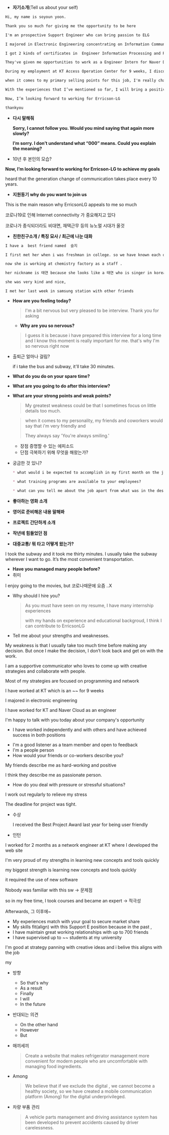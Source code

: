 * **자기소개**(Tell us about your self)

```markdown
Hi, my name is soyoun yoon.

Thank you so much for giving me the opportunity to be here

I'm an prospective Support Engineer who can bring passion to ELG

I majored in Electronic Engineering concentrating on Information Communication Engineering in college.

I got 2 kinds of certificates in  Engineer Information Processing and Radio Telecommunication Equipment.

They've given me opportunities to work as a Engineer Intern for Naver Data Center and KT.

During my employment at KT Access Operation Center for 9 weeks, I discovered the development of 5G equipment was the most important thing in order for various industries to develop overall.

when it comes to my primary selling points for this job, I'm really challenging and i have the ability to adapt to work through job experience in various companies 

With the experiences that I’ve mentioned so far, I will bring a positive results to ELG to secure the No.1 market share and meet the satisfaction of all the customers

Now, I’m looking forward to working for Erricson-LG

thankyou
```



* **다시 말해줘**

  **Sorry, I cannot follow you. Would you mind saying that again more slowly?**

  **I’m sorry. I don’t understand what “000” means. Could you explain the meaning?**

  

* 10년 후 본인의 모습?

**Now, I’m looking forward to working for Erricson-LG to achieve my goals** 

heard that the generation change of communication takes place every 10 years. 

* **지원동기 why do you want to join us**

This is the main reason why ErricsonLG appeals to me so much

코로나19로 인해 Internet connectivity 가 중요해지고 있다

코로나가 종식되더라도 비대면, 재택근무 등의 뉴노멀 시대가 올것



* **친한친구소개 / 특징 묘사 / 최근에 나눈 대화**

```markdown
I have a  best friend named  슬지

I first met her when i was freshman in college. so we have known each other for 7 years.

now she is working at chemistry factory as a staff .

her nickname is 태연 because she looks like a 태연 who is singer in korea

she was very kind and nice, 

I met her last week in samsung station with other friends

```

* **How are you feeling today?**

  >  I'm a bit nervous but very pleased to be interview. Thank you for asking

  * **Why are you so nervous?**

  > I guess it is because i have prepared this interview for a long time and I know this moment is really important for me. that's why I'm so nervous right now

* 출퇴근 얼마나 걸림?

  if i take the bus and subway, it'll take 30 minutes. 

* **What do you do on your spare time?**

* **What are you going to do after this interview?**

* **What are your strong points and weak points?**

  >  My greatest weakness could be that I sometimes focus on little details too much. 

  > when it comes to my personality, my friends and coworkers would say that i'm very friendly and 
  >
  > They always say 'You're always smiling.' 

  * 장점 증명할 수 있는 에피소드
  * 단점 극복하기 위해 무엇을 해왔는가?

* 궁금한 것 있니?

  ```markdown
  * what would i be expected to accomplish in my first month on the job?
  
  * what training programs are available to your employees?
  
  * what can you tell me about the job apart from what was in the description?
  ```

* **좋아하는 영화 소개**
* **영어로 준비해온 내용 말해봐**
* **프로젝트 간단하게 소개**
* **작년에 힘들었던 점**
* **대중교통/ 뭐 타고 어떻게 왔는가?**

I took the subway and it took me thirty minutes. I usually take the subway wherever I want to go. It’s the most convenient transportation.

* **Have you managed many people before?**
* 취미 

I enjoy going to the movies, but 코로나때문에 요즘 ..X

* Why should I hire you?

  > As you must have seen on my resume, I have many internship experiences 
  >
  > with my hands on experience and educational backgroud, I think I can contribute to ErricsonLG

* Tell me about your strengths and weaknesses.

  

My weakness is that I usually take too much time before making any decision. But once I make the decision, I don’t look back and get on with the work.

I am a supportive communicator who loves to come up with creative strategies and collaborate with people.



Most of my strategies are focused on programming and network

I have worked at KT which is an ~~ for 9 weeks

I majored in electronic engineering

I have worked for KT and Naver Cloud as an engineer

I'm happy to talk with you today about your company's opportunity

- I have worked independently and with others and have achieved success in both positions

* I'm a good listener as a team member and open to feedback
* I'm a people person
* How would your friends or co-workers describe you?

My friends describe me as hard-working and positive

I think they describe me as passionate person.

* How do you deal with pressure or stressful situations?

I work out regularly to relieve my stress

The deadline for project was tight.





* 수상

  I received the Best Project Award last year for being user friendly

* 인턴

I worked for 2 months as a network engineer at KT where I developed the web site  

I'm very proud of my strengths in learning new concepts and tools quickly

my biggest strength is learning new concepts and tools quickly

it required the use of new software

Nobody was familiar with this sw -> 문제점

so in my free time, I took courses and became an expert -> 적극성

Afterwards, 그 이후에~



* My experiences match with your goal to secure market share
* My skills fit(align) with this Support E position because in the past , 
* I have maintain great working relationships with up to 700 friends
* I have supervised up to ~~ students at my university



I'm good at strategy panning with creative ideas and i belive this aligns with the job

my 

* 방향
  * So that's why
  * As a result 
  * Finally
  * I will
  * In the future

* 반대되는 의견
  * On the other hand
  * However
  * But

* 매끼세끼

  > Create a website that makes refrigerator management more convenient for modern people who are uncomfortable with managing food ingredients.

* Among

  > We believe that if we exclude the digital                                                                                                                                                                                                                                                                                                                                                                                                                                                                                                                                                                                                                                                                                                                                                                                                                                                                                                                                                                                               , we cannot become a healthy society, so we have created a mobile communication platform (Among) for the digital underprivileged.

* 차량 부품 관리 

  > A vehicle parts management and driving assistance system has been developed to prevent accidents caused by driver carelessness.

